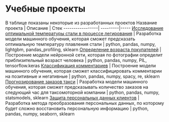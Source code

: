 # Учебные проекты

В таблице показаны некоторые из разработанных проектов
Название проекта | Описание | Стек
-----------------| ---------|-----
[Исследование оптимальной температуры стали в процессе легирования](https://github.com/IldarGatinKzn/Educational/tree/main/Steel%20temperature_final) | Разработка модели машинного обучения, которая сможет предсказать оптимальную температуру плавления стали | python, pandas, numpy, lightgbm, pandas_profiling, sklearn
[Определение возраста покупателей](https://github.com/IldarGatinKzn/Educational/tree/main/Age%20determination) | Построение модели нейронной сети, которая по фотографии определит приблизительный возраст человека | python, pandas, numpy, PIL, tensorflow.keras
[Классификация комментариев](https://github.com/IldarGatinKzn/Educational/tree/main/Text%20classification) | Построение модели машинного обучения, которая сможет классифицировать комментарии на позитивные и негативные | python, pandas, numpy, spacy, re, sklearn
[Прогнозирование заказов такси](https://github.com/IldarGatinKzn/Educational/tree/main/Orders%20for%20the%20next%20hour) | Разработка модели машинного обучения, которая сможет предсказывать количество заказов на следующий час для таксомоторной компании | python, pandas, numpy, statsmodels, sklearn
[Защита персональных данных клиентов](https://github.com/IldarGatinKzn/Educational/tree/main/Encryption) | Разработка метода преобразования персональных данных, по которому будет сложно восстановить персональную информацию | python, pandas, numpy, seaborn, sklearn
